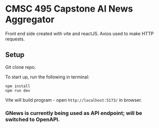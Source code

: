 # CMSC 495 Capstone AI News Aggregator
Front end side created with vite and reactJS. Axios used to make HTTP requests.

## Setup

Git clone repo.

To start up, run the following in terminal:
```
npm install
npm run dev
```

Vite will build program - open `http://localhost:5173/` in browser.

### GNews is currently being used as API endpoint; will be switched to OpenAPI. 
